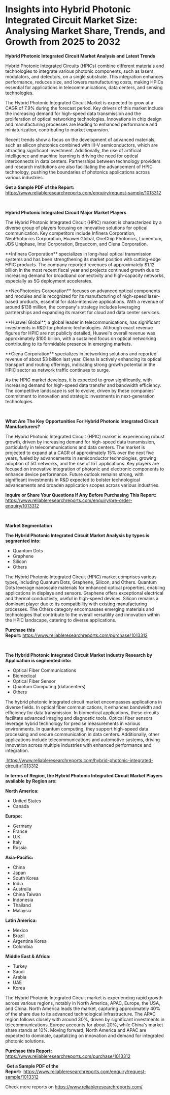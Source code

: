 <p><h1>Insights into Hybrid Photonic Integrated Circuit Market Size: Analysing Market Share, Trends, and Growth from 2025 to 2032</h1></p><p><strong>Hybrid Photonic Integrated Circuit Market Analysis and Latest Trends</strong></p>
<p><p>Hybrid Photonic Integrated Circuits (HPICs) combine different materials and technologies to integrate various photonic components, such as lasers, modulators, and detectors, on a single substrate. This integration enhances performance, reduces size, and lowers manufacturing costs, making HPICs essential for applications in telecommunications, data centers, and sensing technologies.</p><p>The Hybrid Photonic Integrated Circuit Market is expected to grow at a CAGR of 7.9% during the forecast period. Key drivers of this market include the increasing demand for high-speed data transmission and the proliferation of optical networking technologies. Innovations in chip design and manufacturing processes are leading to enhanced performance and miniaturization, contributing to market expansion.</p><p>Recent trends show a focus on the development of advanced materials, such as silicon photonics combined with III-V semiconductors, which are attracting significant investment. Additionally, the rise of artificial intelligence and machine learning is driving the need for optical interconnects in data centers. Partnerships between technology providers and research institutions are also facilitating the advancement of HPIC technology, pushing the boundaries of photonics applications across various industries.</p></p>
<p><strong>Get a Sample PDF of the Report:&nbsp;</strong> <a href="https://www.reliableresearchreports.com/enquiry/request-sample/1013312?utm_campaign=2756&utm_medium=2&utm_source=Github&utm_content=ia&utm_term=06032025&utm_id=hybrid-photonic-integrated-circuit">https://www.reliableresearchreports.com/enquiry/request-sample/1013312</a></p>
<p>&nbsp;</p>
<p><strong>Hybrid Photonic Integrated Circuit Major Market Players</strong></p>
<p><p>The Hybrid Photonic Integrated Circuit (HPIC) market is characterized by a diverse group of players focusing on innovative solutions for optical communication. Key competitors include Infinera Corporation, NeoPhotonics Corporation, Huawei Global, OneChip Photonics, Lumentum, JDS Uniphase, Intel Corporation, Broadcom, and Ciena Corporation.</p><p>**Infinera Corporation** specializes in long-haul optical transmission systems and has been strengthening its market position with cutting-edge HPIC products. The company reported revenues of approximately $1.12 billion in the most recent fiscal year and projects continued growth due to increasing demand for broadband connectivity and high-capacity networks, especially as 5G deployment accelerates.</p><p>**NeoPhotonics Corporation** focuses on advanced optical components and modules and is recognized for its manufacturing of high-speed laser-based products, essential for data-intensive applications. With a revenue of around $138 million, the company's strategy includes leveraging partnerships and expanding its market for cloud and data center services.</p><p>**Huawei Global**, a global leader in telecommunications, has significant investments in R&D for photonic technologies. Although exact revenue figures for HPIC are not publicly detailed, Huawei's overall revenue was approximately $100 billion, with a sustained focus on optical networking contributing to its formidable presence in emerging markets. </p><p>**Ciena Corporation** specializes in networking solutions and reported revenue of about $3 billion last year. Ciena is actively enhancing its optical transport and routing offerings, indicating strong growth potential in the HPIC sector as network traffic continues to surge.</p><p>As the HPIC market develops, it is expected to grow significantly, with increasing demand for high-speed data transfer and bandwidth efficiency. The competitive landscape is set to evolve, driven by these companies’ commitment to innovation and strategic investments in next-generation technologies.</p></p>
<p>&nbsp;</p>
<p><strong>What Are The Key Opportunities For Hybrid Photonic Integrated Circuit Manufacturers?</strong></p>
<p><p>The Hybrid Photonic Integrated Circuit (HPIC) market is experiencing robust growth, driven by increasing demand for high-speed data transmission, particularly in telecommunications and data centers. The market is projected to expand at a CAGR of approximately 15% over the next five years, fueled by advancements in semiconductor technologies, growing adoption of 5G networks, and the rise of IoT applications. Key players are focused on innovative integration of photonic and electronic components to enhance device performance. Future outlook remains strong, with significant investments in R&D expected to bolster technological advancements and broaden application scopes across various industries.</p></p>
<p><strong>Inquire or Share Your Questions If Any Before Purchasing This Report:</strong> <a href="https://www.reliableresearchreports.com/enquiry/pre-order-enquiry/1013312?utm_campaign=2756&utm_medium=2&utm_source=Github&utm_content=ia&utm_term=06032025&utm_id=hybrid-photonic-integrated-circuit">https://www.reliableresearchreports.com/enquiry/pre-order-enquiry/1013312</a></p>
<p>&nbsp;</p>
<p><strong>Market Segmentation</strong></p>
<p><strong>The Hybrid Photonic Integrated Circuit Market Analysis by types is segmented into:</strong></p>
<p><ul><li>Quantum Dots</li><li>Graphene</li><li>Silicon</li><li>Others</li></ul></p>
<p><p>The Hybrid Photonic Integrated Circuit (HPIC) market comprises various types, including Quantum Dots, Graphene, Silicon, and Others. Quantum Dots leverage nanoscale materials for enhanced optical properties, enabling applications in displays and sensors. Graphene offers exceptional electrical and thermal conductivity, useful in high-speed devices. Silicon remains a dominant player due to its compatibility with existing manufacturing processes. The Others category encompasses emerging materials and technologies that contribute to the overall versatility and innovation within the HPIC landscape, catering to diverse applications.</p></p>
<p><strong>Purchase this Report:&nbsp;</strong><a href="https://www.reliableresearchreports.com/purchase/1013312?utm_campaign=2756&utm_medium=2&utm_source=Github&utm_content=ia&utm_term=06032025&utm_id=hybrid-photonic-integrated-circuit">https://www.reliableresearchreports.com/purchase/1013312</a></p>
<p>&nbsp;</p>
<p><strong>The Hybrid Photonic Integrated Circuit Market Industry Research by Application is segmented into:</strong></p>
<p><ul><li>Optical Fiber Communications</li><li>Biomedical</li><li>Optical Fiber Sensor</li><li>Quantum Computing (datacenters)</li><li>Others</li></ul></p>
<p><p>The hybrid photonic integrated circuit market encompasses applications in diverse fields. In optical fiber communications, it enhances bandwidth and efficiency for data transmission. In biomedical applications, these circuits facilitate advanced imaging and diagnostic tools. Optical fiber sensors leverage hybrid technology for precise measurements in various environments. In quantum computing, they support high-speed data processing and secure communication in data centers. Additionally, other applications include telecommunications and automotive systems, driving innovation across multiple industries with enhanced performance and integration.</p></p>
<p><a href="https://www.reliableresearchreports.com/hybrid-photonic-integrated-circuit-r1013312?utm_campaign=2756&utm_medium=2&utm_source=Github&utm_content=ia&utm_term=06032025&utm_id=hybrid-photonic-integrated-circuit">&nbsp;https://www.reliableresearchreports.com/hybrid-photonic-integrated-circuit-r1013312</a></p>
<p><strong>In terms of Region, the Hybrid Photonic Integrated Circuit Market Players available by Region are:</strong></p>
<p>
    <p> <strong> North America: </strong>
        <ul>
            <li>United States</li>
            <li>Canada</li>
        </ul>
        </p> 
    <p> <strong> Europe: </strong>
        <ul>
            <li>Germany</li>
            <li>France</li>
            <li>U.K.</li>
            <li>Italy</li>
            <li>Russia</li>
        </ul>
        </p> 
    <p> <strong> Asia-Pacific: </strong>
        <ul>
            <li>China</li>
            <li>Japan</li>
            <li>South Korea</li>
            <li>India</li>
            <li>Australia</li>
            <li>China Taiwan</li>
            <li>Indonesia</li>
            <li>Thailand</li>
            <li>Malaysia</li>
        </ul>
        </p> 
    <p> <strong> Latin America: </strong>
        <ul>
            <li>Mexico</li>
            <li>Brazil</li>
            <li>Argentina Korea</li>
            <li>Colombia</li>
        </ul>
        </p> 
    <p> <strong> Middle East & Africa: </strong>
        <ul>
            <li>Turkey</li>
            <li>Saudi</li>
            <li>Arabia</li>
            <li>UAE</li>
            <li>Korea</li>
        </ul>
    </p>
    </p>
<p><p>The Hybrid Photonic Integrated Circuit market is experiencing rapid growth across various regions, notably in North America, APAC, Europe, the USA, and China. North America leads the market, capturing approximately 40% of the share due to its advanced technological infrastructure. The APAC region follows closely with around 30%, driven by significant investments in telecommunications. Europe accounts for about 20%, while China's market share stands at 10%. Moving forward, North America and APAC are expected to dominate, capitalizing on innovation and demand for integrated photonic solutions.</p></p>
<p><strong>Purchase this Report: </strong><a href="https://www.reliableresearchreports.com/purchase/1013312?utm_campaign=2756&utm_medium=2&utm_source=Github&utm_content=ia&utm_term=06032025&utm_id=hybrid-photonic-integrated-circuit">https://www.reliableresearchreports.com/purchase/1013312</a></p>
<p>&nbsp;<strong>Get a Sample PDF of the Report:&nbsp;&nbsp;</strong><a href="https://www.reliableresearchreports.com/enquiry/request-sample/1013312?utm_campaign=2756&utm_medium=2&utm_source=Github&utm_content=ia&utm_term=06032025&utm_id=hybrid-photonic-integrated-circuit">https://www.reliableresearchreports.com/enquiry/request-sample/1013312</a></p>
<p><strong></strong></p>
<p>Check more reports on <a href="https://www.reliableresearchreports.com/?utm_campaign=2756&utm_medium=2&utm_source=Github&utm_content=ia&utm_term=06032025&utm_id=hybrid-photonic-integrated-circuit">https://www.reliableresearchreports.com/</a></p>